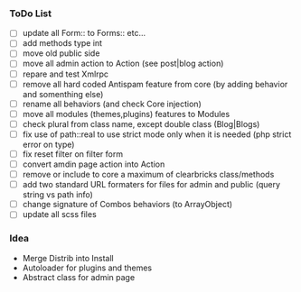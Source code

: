 ### ToDo List

- [ ] update all Form:: to Forms:: etc...
- [ ] add methods type int
- [ ] move old public side
- [ ] move all admin action to Action (see post|blog action)
- [ ] repare and test Xmlrpc
- [ ] remove all hard coded Antispam feature from core (by adding behavior and somenthing else)
- [ ] rename all behaviors (and check Core injection)
- [ ] move all modules (themes,plugins) features to Modules
- [ ] check plural from class name, except double class (Blog|Blogs)
- [ ] fix use of path::real to use strict mode only when it is needed (php strict error on type)
- [ ] fix reset filter on filter form
- [ ] convert amdin page action into Action
- [ ] remove or include to core a maximum of clearbricks class/methods
- [ ] add two standard URL formaters for files for admin and public (query string vs path info)
- [ ] change signature of Combos behaviors (to ArrayObject)
- [ ] update all scss files

### Idea

- Merge Distrib into Install
- Autoloader for plugins and themes
- Abstract class for admin page

